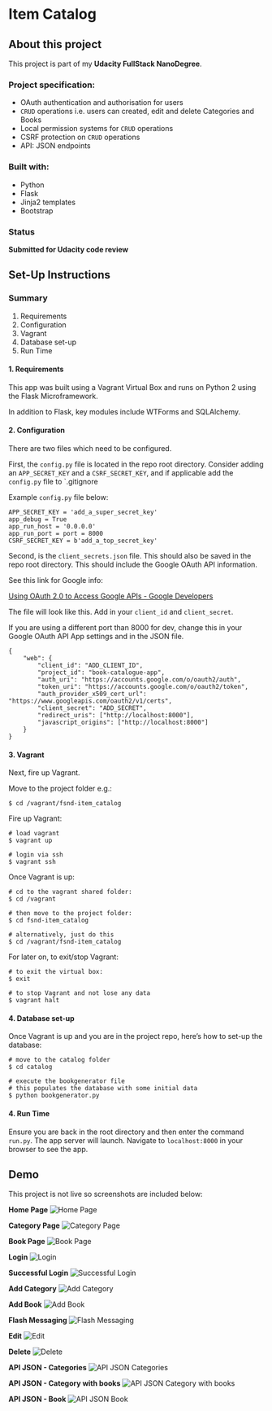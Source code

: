 # Item Catalog

## About this project

This project is part of my **Udacity FullStack NanoDegree**.

### Project specification:

* OAuth authentication and authorisation for users
* `CRUD` operations i.e. users can created, edit and delete Categories and Books
* Local permission systems for `CRUD` operations
* CSRF protection on `CRUD` operations
* API: JSON endpoints 

### Built with:

* Python
* Flask
* Jinja2 templates
* Bootstrap

### Status

**Submitted for Udacity code review**


## Set-Up Instructions

### Summary

1. Requirements 
2. Configuration
3. Vagrant
4. Database set-up
5. Run Time


#### 1. Requirements

This app was built using a Vagrant Virtual Box and runs on Python 2 using the Flask Microframework. 

In addition to Flask, key modules include WTForms and SQLAlchemy.

#### 2. Configuration

There are two files which need to be configured. 

First, the `config.py` file is located in the repo root directory. Consider adding an `APP_SECRET_KEY` and a `CSRF_SECRET_KEY`, and if applicable add the `config.py` file to `.gitignore

Example `config.py` file below:

```
APP_SECRET_KEY = 'add_a_super_secret_key'
app_debug = True
app_run_host = '0.0.0.0'
app_run_port = port = 8000
CSRF_SECRET_KEY = b'add_a_top_secret_key'
```

Second, is the `client_secrets.json` file. This should also be saved in the repo root directory. This should include the Google OAuth API information.

See this link for Google info:

[Using OAuth 2.0 to Access Google APIs - Google Developers](https://developers.google.com/identity/protocols/OAuth2)

The file will look like this. Add in your `client_id` and `client_secret`.

If you are using a different port than 8000 for dev, change this in your Google OAuth API App settings and in the JSON file.

```
{
    "web": {
        "client_id": "ADD_CLIENT_ID",
        "project_id": "book-catalogue-app",
        "auth_uri": "https://accounts.google.com/o/oauth2/auth",
        "token_uri": "https://accounts.google.com/o/oauth2/token",
        "auth_provider_x509_cert_url": "https://www.googleapis.com/oauth2/v1/certs",
        "client_secret": "ADD_SECRET",
        "redirect_uris": ["http://localhost:8000"],
        "javascript_origins": ["http://localhost:8000"]
    }
}
```


#### 3. Vagrant

Next, fire up Vagrant.

Move to the project folder e.g.:
```
$ cd /vagrant/fsnd-item_catalog
```

Fire up Vagrant:
```
# load vagrant
$ vagrant up

# login via ssh
$ vagrant ssh
```

Once Vagrant is up:
```
# cd to the vagrant shared folder:
$ cd /vagrant

# then move to the project folder:
$ cd fsnd-item_catalog

# alternatively, just do this
$ cd /vagrant/fsnd-item_catalog
```

For later on, to exit/stop Vagrant:
```
# to exit the virtual box:
$ exit

# to stop Vagrant and not lose any data
$ vagrant halt
```


#### 4. Database set-up

Once Vagrant is up and you are in the project repo, here’s how to set-up the database:

```
# move to the catalog folder
$ cd catalog

# execute the bookgenerator file
# this populates the database with some initial data
$ python bookgenerator.py
```



#### 4. Run Time

Ensure you are back in the root directory and then enter the command `run.py`. The app server will launch. Navigate to `localhost:8000` in your browser to see the app.


## Demo
This project is not live so screenshots are included below:

**Home Page**
![Home Page](/docs/homepage.png?raw=true "Home Page")

**Category Page**
![Category Page](/docs/categorypage.png?raw=true "Category Page")

**Book Page**
![Book Page](/docs/bookpage.png?raw=true "Book Page")

**Login**
![Login](/docs/login.png?raw=true "Login")

**Successful Login**
![Successful Login](/docs/success_login.png?raw=true "Successful Login")

**Add Category**
![Add Category](/docs/addcategory.png?raw=true "Add Category")

**Add Book**
![Add Book](/docs/addnewbook.png?raw=true "Add Book")

**Flash Messaging**
![Flash Messaging](/docs/flash_message.png?raw=true "Flash Messaging")

**Edit**
![Edit](/docs/editbook.png?raw=true "Edit")

**Delete**
![Delete](/docs/deletebook.png?raw=true "Delete")

**API JSON - Categories**
![API JSON Categories](/docs/json_categories.png?raw=true "API JSON Categories")

**API JSON - Category with books**
![API JSON Category with books](/docs/json_category_books.png?raw=true "API JSON Category with books")

**API JSON - Book**
![API JSON Book](/docs/json_book.png?raw=true "API JSON Book")
